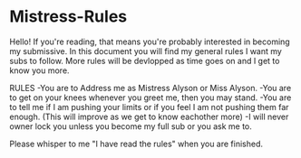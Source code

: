 # Mistress-Rules

Hello! If you're reading, that means you're probably interested in becoming my submissive. In this document you will find my general rules I want my subs to follow. More rules will be devlopped as time goes on and I get to know you more.


RULES
-You are to Address me as Mistress Alyson or Miss Alyson.
-You are to get on your knees whenever you greet me, then you may stand.
-You are to tell me if I am pushing your limits or if you feel I am not pushing them far enough. (This will improve as we get to know eachother more)
-I will never owner lock you unless you become my full sub or you ask me to.

Please whisper to me "I have read the rules" when you are finished.

